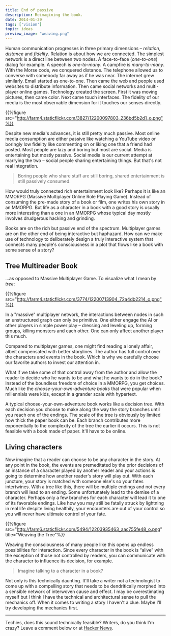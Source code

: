```yaml
---
title: End of passive
description: Reimagining the book.
date: 2014-01-29
tags: ['vision']
topic: ideas
preview_image: "weaving.png"
---
```


Human communication progresses in three primary dimensions – _relation_, _distance_ and _fidelity_. Relation is about how we are connected. The simplest network is a direct line between two nodes. A face-to-face (_one-to-one_) dialog for example. A speech is _one-to-many_. A campfire is _many-to-many_. With the Morse code, we conquered distance. The telephone allowed us to converse with somebody far away as if he was near. The internet grew similarly. Email started as one-to-one. Then came the web and people used websites to distribute information. Then came social networks and multi-player online games. Technology created the screen. First it was moving pictures, then came color. Next came touch interfaces. The fidelity of our media is the most observable dimension for it touches our senses directly.

{{%figure src="http://farm4.staticflickr.com/3827/12200097803_236bd5b2d1_o.png"%}}

Despite new media's advances, it is still pretty much passive. Most online media consumption are either passive like watching a YouTube video or boringly low fidelity like commenting on or liking one that a friend had posted. Most people are lazy and boring but most are social. Media is entertaining but mostly passive. Social media is our current attempt at marrying the two – social people sharing entertaining things. But that's not real integration.

>Boring people who share stuff are still boring, shared entertainment is still passively consumed.

How would truly connected rich entertainment look like? Perhaps it is like an MMORPG (Massive Multiplayer Online Role Playing Game). Instead of consuming the pre-made story of a book or film, one writes his own story in an MMORPG. But life as a character in a book with a good story is usually more interesting than a one in an MMORPG whose typical day mostly involves drudgerous hacking and grinding.

Books are on the rich but passive end of the spectrum. Multiplayer games are on the other end of being interactive but haphazard. How can we make use of technology to deliberately design a truly interactive system that connects many people's consciousness in a plot that flows like a book with some sense of a story?

## Tree Multireader Book

&hellip;as opposed to Massive Multiplayer Game. To visualize what I mean by _tree_:

{{%figure src="http://farm4.staticflickr.com/3774/12200713904_72a4db2214_o.png"%}}

In a "massive" multiplayer network, the interactions between nodes in such an unstructured graph can only be primitive. One either engage the AI or other players in simple power play – dressing and leveling up, forming groups, killing monsters and each other. One can only affect another player this much.

Compared to multiplayer games, one might find reading a lonely affair, albeit compensated with better storylines. The author has full control over the characters and events in the book. Which is why we carefully choose our favorite authors to invest our attention in.

What if we take some of that control away from the author and allow the reader to decide who he wants to be and what he wants to do in the book? Instead of the boundless freedom of choice in a MMORPG, you get choices. Much like the _choose-your-own-adventure books_ that were popular when millennials were kids, except in a grander scale with hypertext.

A typical choose-your-own-adventure book works like a decision tree. With each decision you choose to make along the way the story branches until you reach one of the endings. The scale of the tree is obviously by limited how thick the paper book can be. Each branch contributes more exponentially to the complexity of the tree the earlier it occurs. This is not feasible with a book made of paper. It'll have to be online.

## Living characters

Now imagine that a reader can choose to be any character in the story. At any point in the book, the events are premeditated by the prior decisions of an instance of a character played by another reader and your actions is going to determine how another reader's story will play out. With each juncture, your story is matched with someone else's so your fates intertwines. With a tree like this, there will be multiple endings and not every branch will lead to an ending. Some unfortunately lead to the demise of a character. Perhaps only a few branches for each character will lead it to one of its favorable endings. Like how you may still be fatally struck by lightning in real life despite living healthily, your encounters are out of your control so you will never have ultimate control of your fate.

{{%figure src="http://farm6.staticflickr.com/5494/12203935463_aac755fe48_o.png" title="Weaving the Tree"%}}

Weaving the consciousness of many people like this opens up endless possibilities for interaction. Since every character in the book is “alive” with the exception of those not controlled by readers, you can communicate with the character to influence its decision, for example.

>Imagine talking to a character in a book?

Not only is this technically daunting. It'll take a writer not a technologist to come up with a compelling story that needs to be dendritically morphed into a sensible network of interwoven cause and effect. I may be overestimating myself but I think I have the technical and architectural sense to pull the mechanics off. When it comes to writing a story I haven't a clue. Maybe I'll try developing the mechanics first.

---

Techies, does this sound technically feasible? Writers, do you think I'm crazy? Leave a comment below or at [Hacker News](https://news.ycombinator.com/item?id=7143314).
